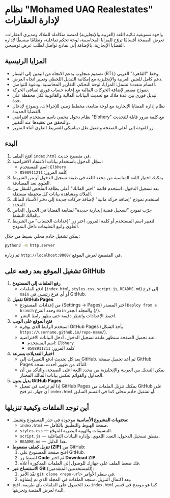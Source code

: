 # نظام "Mohamed UAQ Realestates" لإدارة العقارات

واجهة تسويقية ثنائية اللغة (العربية والإنجليزية) لمنصة متكاملة للملاك ومديري العقارات. تعرض الصفحة أقسامًا تروّج للمزايا المحاسبية، لوحة تحكم تفاعلية، ونظامًا مبسطًا لإدارة القضايا الإيجارية، بالإضافة إلى نماذج تواصل لطلب عرض توضيحي.

## المزايا الرئيسية
- تصميم متجاوب يدعم الاتجاه من اليمين إلى اليسار (RTL) وخط "القاهرة" العربي.
- دعم كامل للغتين العربية والإنجليزية مع إمكانية التبديل اللحظي وتغيير اتجاه العرض.
- أقسام متعددة تشمل: المزايا، لوحة التحكم، التقارير المحاسبية، ودعوة للتواصل.
- نموذج مصغر لإضافة الحركات المالية مع إعادة حساب فوري لصافي الحركة.
- تبديل فوري بين عدة ملاك مع تحديث البيانات المالية والقانونية لكل محفظة على حدة.
- نظام إدارة القضايا الإيجارية مع لوحة متابعة، مخطط زمني للإجراءات، ونموذج لإدخال القضايا الجديدة.
- نظام دخول محمي باسم مستخدم افتراضي "Elbhery" مع كلمة مرور قابلة للتحديث والتحقق من تعقيدها عند التغيير.
- زر للعودة إلى أعلى الصفحة وتفعيل ظل ديناميكي للشريط العلوي أثناء التمرير.

## البدء
1. افتح الملف `index.html` في متصفح حديث.
2. سجّل الدخول باستخدام بيانات الاعتماد الافتراضية:
   - اسم المستخدم: `Elbhery`
   - كلمة المرور: `0508911211`
3. يمكنك اختيار اللغة المناسبة من محدد اللغة في طبقة تسجيل الدخول أو من الشريط العلوي بعد المصادقة.
4. بعد تسجيل الدخول، استخدم قائمة "اختر المالك" أعلى بطاقة الملخص للتنقل بين الملاك ومشاهدة بيانات كل محفظة مستقلة.
5. استخدم نموذج "إضافة حركة مالية" لإضافة حركات جديدة إلى دفتر الأستاذ للمالك المحدد.
6. جرّب نموذج "تسجيل قضية إيجارية جديدة" لمتابعة القضايا في الجدول الخاص بالمالك النشط.
7. لتغيير اسم المستخدم أو كلمة المرور، اختر زر "إعدادات الحساب" من الشريط العلوي واتبع التعليمات داخل النموذج.

يمكن تشغيل خادم محلي بسيط من خلال:

```bash
python3 -m http.server
```

ثم زيارة `http://localhost:8000/` في المتصفح لعرض الموقع.

## تشغيل الموقع بعد رفعه على GitHub
1. **رفع الملفات إلى المستودع**
   - ادفع الملفات (`index.html`, `styles.css`, `script.js`, `README.md`) إلى فرع `main` أو أي فرع رئيسي في GitHub.
2. **تفعيل GitHub Pages**
   - من إعدادات المستودع (Settings → Pages) اختر المصدر `Deploy from a branch` وحدد الفرع `main` والمجلد الجذر (`/`).
   - احفظ الإعدادات وانتظر دقيقة حتى يظهر رابط النشر.
3. **فتح الموقع على الويب**
   - استخدم الرابط الذي يوفره GitHub Pages (يأخذ الشكل `https://username.github.io/repo-name/`).
   - عند تحميل الصفحة ستظهر طبقة تسجيل الدخول، أدخل البيانات الافتراضية:
     - اسم المستخدم: `Elbhery`
     - كلمة المرور: `0508911211`
4. **اختبار التعديلات بسرعة**
   - بعد كل تحديث ادفع التغييرات إلى GitHub، ثم أعد تحميل صفحة GitHub Pages للتأكد من ظهور أحدث نسخة.
   - يمكن التبديل بين العربية والإنجليزية من محدد اللغة أعلى الصفحة، والتأكد من أن الجداول والقوائم تعكس بيانات المالك المختار.
5. **بديل بدون GitHub Pages**
   - إذا لم ترغب في تفعيل GitHub Pages يمكنك تنزيل الملفات من GitHub على أي جهاز، ثم فتح `index.html` أو تشغيل خادم محلي كما في القسم السابق.

## أين توجد الملفات وكيفية تنزيلها
- **محتويات المشروع الأساسية** موجودة في جذر المستودع وتشمل:
  - `index.html` — صفحة الهبوط والتطبيق بالكامل.
  - `styles.css` — التنسيقات والهوية البصرية للموقع.
  - `script.js` — منطق تسجيل الدخول، التعدد اللغوي، وإدارة البيانات التفاعلية.
  - `README.md` — هذا الدليل.
- **تنزيل كملف مضغوط (ZIP)** من GitHub:
  1. افتح صفحة المستودع على GitHub.
  2. اضغط زر **Code** ثم اختر **Download ZIP**.
  3. فك ضغط الملف على جهازك للوصول إلى الملفات المذكورة أعلاه.
- **الاستنساخ عبر Git** (للمستخدمين المتقدمين):
  1. نفّذ الأمر `git clone <repo-url>` في سطر الأوامر.
  2. بعد اكتمال التنزيل، ستجد الملفات في المجلد الذي تم إنشاؤه.
- بعد الحصول على الملفات بأي طريقة، افتح `index.html` كما هو موضح في قسم البدء لعرض المنصة وتجربتها.
